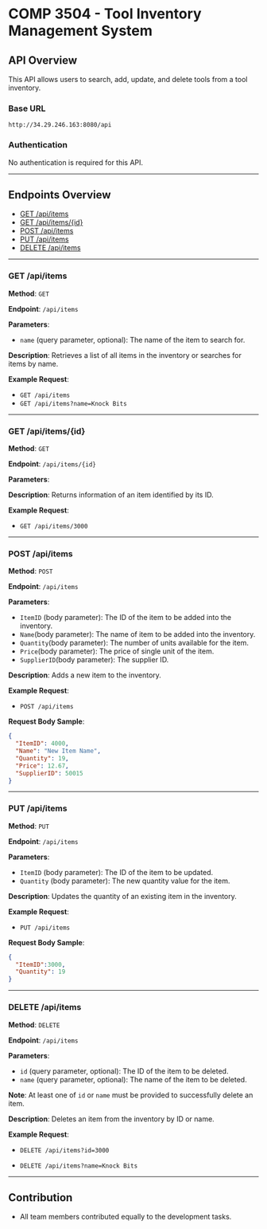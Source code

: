 # COMP 3504 - Tool Inventory Management System

## API Overview
This API allows users to search, add, update, and delete tools from a tool inventory.

### Base URL
`http://34.29.246.163:8080/api`

### Authentication
No authentication is required for this API.

---

## Endpoints Overview
- [GET /api/items](#get-items)
- [GET /api/items/{id}](#get-items-by-id)
- [POST /api/items](#post-items)
- [PUT /api/items](#put-items-by-id)
- [DELETE /api/items](#delete-items-by-id)

---

<a id="get-items"></a>
### GET /api/items

**Method**: `GET`

**Endpoint**: `/api/items`

**Parameters**: 
- `name` (query parameter, optional): The name of the item to search for.

**Description**: Retrieves a list of all items in the inventory or searches for items by name.

**Example Request**:
- `GET /api/items`
- `GET /api/items?name=Knock Bits`

---

<a id="get-items-by-id"></a>
### GET /api/items/{id}

**Method**: `GET`

**Endpoint**: `/api/items/{id}`

**Parameters**: 

**Description**: Returns information of an item identified by its ID.

**Example Request**:

- `GET /api/items/3000`

---

<a id="post-items"></a>
### POST /api/items

**Method**: `POST`

**Endpoint**: `/api/items`

**Parameters**: 
- `ItemID` (body parameter): The ID of the item to be added into the inventory.
- `Name`(body parameter): The name of item to be added into the inventory.
- `Quantity`(body parameter): The number of units available for the item.
- `Price`(body parameter): The price of single unit of the item.
- `SupplierID`(body parameter): The supplier ID. 

**Description**: Adds a new item to the inventory.

**Example Request**:
- `POST /api/items`

**Request Body Sample**:
```json
{
  "ItemID": 4000,
  "Name": "New Item Name",
  "Quantity": 19,
  "Price": 12.67,
  "SupplierID": 50015
}
```

---
<a id="put-items-by-id"></a>
### PUT /api/items

**Method**: `PUT`

**Endpoint**: `/api/items`

**Parameters**: 
- `ItemID` (body parameter): The ID of the item to be updated.
- `Quantity` (body parameter): The new quantity value for the item.

**Description**: Updates the quantity of an existing item in the inventory.

**Example Request**:
- `PUT /api/items`

**Request Body Sample**:
```json
{
  "ItemID":3000,
  "Quantity": 19
}
```

---
<a id="delete-items-by-id"></a>
### DELETE /api/items

**Method**: `DELETE`

**Endpoint**: `/api/items`

**Parameters**: 
- `id` (query parameter, optional): The ID of the item to be deleted.
- `name` (query parameter, optional): The name of the item to be deleted.

**Note**: At least one of `id` or `name` must be provided to successfully delete an item.

**Description**: Deletes an item from the inventory by ID or name.

**Example Request**:

- `DELETE /api/items?id=3000`

- `DELETE /api/items?name=Knock Bits`

---

## Contribution
- All team members contributed equally to the development tasks. 
